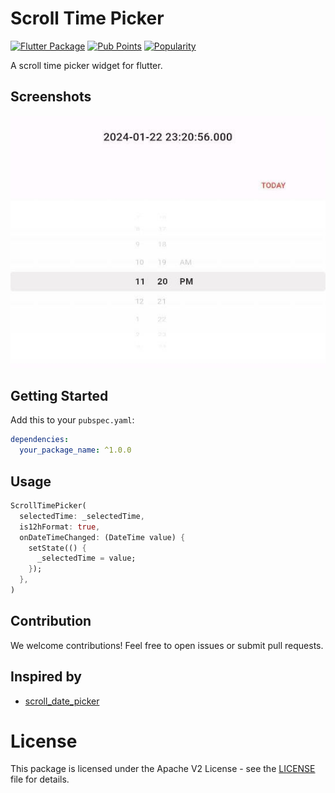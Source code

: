 # Scroll Time Picker

[![Flutter Package](https://img.shields.io/pub/v/scroll_time_picker.svg)](https://pub.dev/packages/scroll_time_picker)
[![Pub Points](https://img.shields.io/pub/points/scroll_time_picker)](https://pub.dev/packages/scroll_time_picker/score)
[![Popularity](https://img.shields.io/pub/popularity/scroll_time_picker)](https://pub.dev/packages/scroll_time_picker/score)

A scroll time picker widget for flutter.

## Screenshots

<img alt="Logo" src="images/flutter-scroll-time-picker-1.jpeg" />

## Getting Started

Add this to your `pubspec.yaml`:

```yaml
dependencies:
  your_package_name: ^1.0.0
```
## Usage

```dart
ScrollTimePicker(
  selectedTime: _selectedTime,
  is12hFormat: true,
  onDateTimeChanged: (DateTime value) {
    setState(() {
      _selectedTime = value;
    });
  },
)
```

## Contribution

We welcome contributions! Feel free to open issues or submit pull requests.

## Inspired by

- [scroll_date_picker](https://pub.dev/packages/scroll_date_picker)

# License

This package is licensed under the Apache V2 License - see the [LICENSE](https://github.com/azisanw19/flutter-scroll-time-picker/blob/main/LICENSE) file for details.
